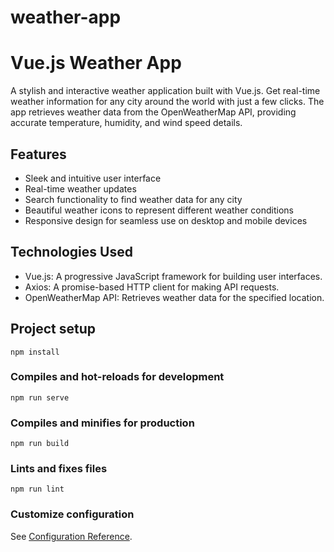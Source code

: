 # weather-app


# Vue.js Weather App

A stylish and interactive weather application built with Vue.js. Get real-time weather information for any city around the world with just a few clicks. The app retrieves weather data from the OpenWeatherMap API, providing accurate temperature, humidity, and wind speed details.

## Features

- Sleek and intuitive user interface
- Real-time weather updates
- Search functionality to find weather data for any city
- Beautiful weather icons to represent different weather conditions
- Responsive design for seamless use on desktop and mobile devices

## Technologies Used

- Vue.js: A progressive JavaScript framework for building user interfaces.
- Axios: A promise-based HTTP client for making API requests.
- OpenWeatherMap API: Retrieves weather data for the specified location.



## Project setup
```
npm install
```

### Compiles and hot-reloads for development
```
npm run serve
```

### Compiles and minifies for production
```
npm run build
```

### Lints and fixes files
```
npm run lint
```

### Customize configuration
See [Configuration Reference](https://cli.vuejs.org/config/).
